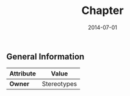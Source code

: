 ﻿---
title: Chapter
toc: false
type: specs
date: "2014-07-01"
draft: false
specification: VEC
version: 1.1.1
documentType: "Recommendation"
elementType: Class
classes:
  - Chapter
menu_name: vec-1.1.1
---

## General Information

| Attribute               | Value |
|-------------------------|-------|
| **Owner**               | Stereotypes |
